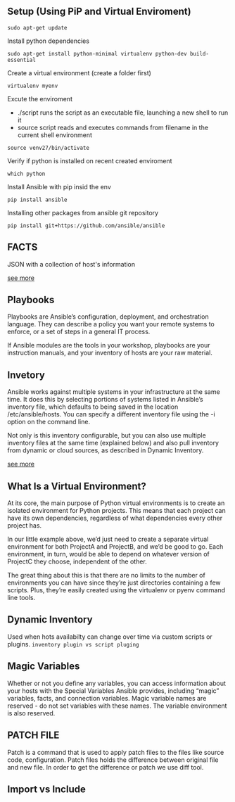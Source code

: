 ## Setup (Using PiP and Virtual Enviroment)

`sudo apt-get update`

Install python  dependencies  

`sudo apt-get install python-minimal virtualenv python-dev build-essential`

Create a virtual environment (create a folder first)

`virtualenv myenv`

Excute the enviroment 
- ./script runs the script as an executable file, launching a new shell to run it
- source script reads and executes commands from filename in the current shell environment

`source venv27/bin/activate`



Verify if python is installed on recent created enviroment

`which python`

Install Ansible with pip insid the env

`pip install ansible`

Installing other packages from ansible git repository

`pip install git+https://github.com/ansible/ansible`

## FACTS
JSON with a collection of host's information 


[see more](https://www.middlewareinventory.com/blog/ansible-facts-list-how-to-use-ansible-facts/)

## Playbooks
Playbooks are Ansible’s configuration, deployment, and orchestration language. They can describe a policy you want your remote systems to enforce, or a set of steps in a general IT process.

If Ansible modules are the tools in your workshop, playbooks are your instruction manuals, and your inventory of hosts are your raw material.

## Invetory

Ansible works against multiple systems in your infrastructure at the same time. It does this by selecting portions of systems listed in Ansible’s inventory file, which defaults to being saved in the location /etc/ansible/hosts. You can specify a different inventory file using the -i <path> option on the command line.

Not only is this inventory configurable, but you can also use multiple inventory files at the same time (explained below) and also pull inventory from dynamic or cloud sources, as described in Dynamic Inventory.
 
[see more](https://docs.ansible.com/ansible/2.3/intro_inventory.html)


## What Is a Virtual Environment?
At its core, the main purpose of Python virtual environments is to create an isolated environment for Python projects. This means that each project can have its own dependencies, regardless of what dependencies every other project has.

In our little example above, we’d just need to create a separate virtual environment for both ProjectA and ProjectB, and we’d be good to go. Each environment, in turn, would be able to depend on whatever version of ProjectC they choose, independent of the other.

The great thing about this is that there are no limits to the number of environments you can have since they’re just directories containing a few scripts. Plus, they’re easily created using the virtualenv or pyenv command line tools.

## Dynamic Inventory 
Used when hots availabilty can change over time via  custom scripts or plugins.
` inventory plugin vs script pluging `

## Magic Variables
Whether or not you define any variables, you can access information about your hosts with the Special Variables Ansible provides, including “magic” variables, facts, and connection variables. Magic variable names are reserved - do not set variables with these names. The variable environment is also reserved.

## PATCH FILE 
Patch is a command that is used to apply patch files to the files like source code, configuration. Patch files holds the difference between original file and new file. In order to get the difference or patch we use diff tool.

## Import vs Include 
